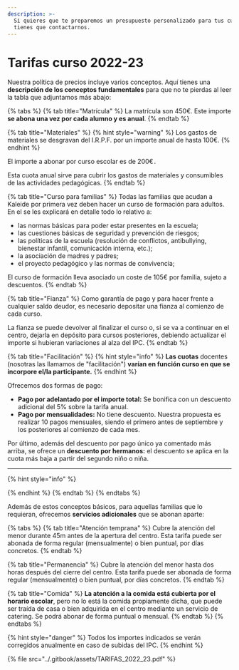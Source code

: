 ```yaml
---
description: >-
  Si quieres que te preparemos un presupuesto personalizado para tus cuotas solo
  tienes que contactarnos.
---
```


# Tarifas curso 2022-23

Nuestra política de precios incluye varios conceptos. Aquí tienes una **descripción de los conceptos fundamentales** para que no te pierdas al leer la tabla que adjuntamos más abajo:

{% tabs %}
{% tab title="Matrícula" %}
La matrícula son 450€. Este importe **se abona una vez por cada alumno y es anual**.&#x20;
{% endtab %}

{% tab title="Materiales" %}
{% hint style="warning" %}
Los gastos de materiales se desgravan del I.R.P.F. por un importe anual de hasta 100€.
{% endhint %}

El importe a abonar por curso escolar es de 200€`.`

Esta cuota anual sirve para cubrir los gastos de materiales y consumibles de las actividades pedagógicas.&#x20;
{% endtab %}

{% tab title="Curso para familias" %}
Todas las familias que acudan a Kaleide por primera vez deben hacer un curso de formación para adultos. En el se les explicará en detalle todo lo relativo a:

* las normas básicas para poder estar presentes en la escuela;
* las cuestiones básicas de seguridad y prevención de riesgos;
* las políticas de la escuela (resolución de conflictos, antibullying, bienestar infantil, comunicación interna, etc.);
* la asociación de madres y padres;
* el proyecto pedagógico y las normas de convivencia;

El curso de formación lleva asociado un coste de 105€ por familia, sujeto a descuentos.
{% endtab %}

{% tab title="Fianza" %}
Como garantía de pago y para hacer frente a cualquier saldo deudor, es necesario depositar una fianza al comienzo de cada curso.&#x20;

La fianza se puede devolver al finalizar el curso o, si se va a continuar en el centro, dejarla en depósito para cursos posteriores, debiendo actualizar el importe si hubieran variaciones al alza del IPC.
{% endtab %}

{% tab title="Facilitación" %}
{% hint style="info" %}
**Las cuotas** docentes (nosotras las llamamos de "facilitación") **varían en función curso en que se incorpore el/la participante.**&#x20;
{% endhint %}

Ofrecemos  dos formas de pago:

* **Pago por adelantado por el importe total:** Se bonifica con un descuento adicional del 5% sobre la tarifa anual.&#x20;
* **Pago por mensualidades:** No tiene descuento. Nuestra propuesta es realizar 10 pagos mensuales, siendo el primero antes de septiembre y los posteriores al comienzo de cada mes.

Por último, además del descuento por pago único ya comentado más arriba, se ofrece un **descuento por hermanos:** el descuento se aplica en la cuota más baja a partir del segundo niño o niña.

****

{% hint style="info" %}

{% endhint %}
{% endtab %}
{% endtabs %}

Además de estos conceptos básicos, para aquellas familias que lo requieran, ofrecemos **servicios adicionales** que se abonan aparte:

{% tabs %}
{% tab title="Atención temprana" %}
Cubre la atención del menor durante 45m antes de la apertura del centro. Esta tarifa puede ser abonada de forma regular (mensualmente) o bien puntual, por días concretos.
{% endtab %}

{% tab title="Permanencia" %}
Cubre la atención del menor hasta dos horas después del cierre del centro. Esta tarifa puede ser abonada de forma regular (mensualmente) o bien puntual, por días concretos.
{% endtab %}

{% tab title="Comida" %}
**La atención a la comida está cubierta por el horario escolar**, pero no lo está la comida propiamente dicha, que puede ser traída de casa o bien adquirida en el centro mediante un servicio de catering. Se podrá abonar de forma puntual o mensual.
{% endtab %}
{% endtabs %}

{% hint style="danger" %}
Todos los importes indicados se verán corregidos anualmente en caso de subidas del IPC.
{% endhint %}

{% file src="../.gitbook/assets/TARIFAS_2022_23.pdf" %}
